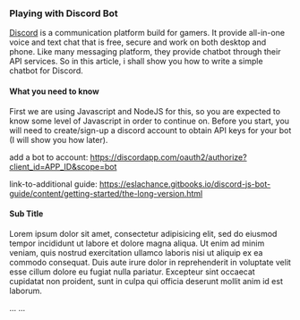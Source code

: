 ### Playing with Discord Bot

[Discord](https://discordapp.com/) is a communication platform build for gamers. It provide all-in-one voice and text chat that is free, secure and work on both desktop and phone. Like many messaging platform, they provide chatbot through their API services. So in this article, i shall show you how to write a simple chatbot for Discord.

#### What you need to know

First we are using Javascript and NodeJS for this, so you are expected to know some level of Javascript in order to continue on. Before you start, you will need to create/sign-up a discord account to obtain API keys for your bot (I will show you how later).



add a bot to account: https://discordapp.com/oauth2/authorize?client_id=APP_ID&scope=bot

link-to-additional guide: https://eslachance.gitbooks.io/discord-js-bot-guide/content/getting-started/the-long-version.html



#### Sub Title

Lorem ipsum dolor sit amet, consectetur adipisicing elit, sed do eiusmod tempor incididunt ut labore et dolore magna aliqua. Ut enim ad minim veniam, quis nostrud exercitation ullamco laboris nisi ut aliquip ex ea commodo consequat. Duis aute irure dolor in reprehenderit in voluptate velit esse cillum dolore eu fugiat nulla pariatur. Excepteur sint occaecat cupidatat non proident, sunt in culpa qui officia deserunt mollit anim id est laborum.

...
...
